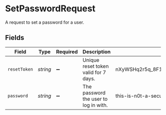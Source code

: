 # SetPasswordRequest

A request to set a password for a user.


## Fields

| Field                                                                                                | Type                                                                                                 | Required                                                                                             | Description                                                                                          | Example                                                                                              |
| ---------------------------------------------------------------------------------------------------- | ---------------------------------------------------------------------------------------------------- | ---------------------------------------------------------------------------------------------------- | ---------------------------------------------------------------------------------------------------- | ---------------------------------------------------------------------------------------------------- |
| `resetToken`                                                                                         | *string*                                                                                             | :heavy_minus_sign:                                                                                   | Unique reset token valid for 7 days.                                                                 | nXyWSHq2r5q_8F1_NXtppEStY7KbBHqwU9T8pdmOQa_LYJxpxxXcjOXL58xpHLy5gh1k6s0Myl3ygA6SnsxIjLXBKO3x1EZX3igq |
| `password`                                                                                           | *string*                                                                                             | :heavy_minus_sign:                                                                                   | The password the user to log in with.                                                                | this-is-n0t-a-secure-passw0rd                                                                        |
